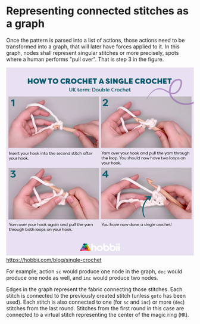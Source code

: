 # Representing connected stitches as a graph

Once the pattern is parsed into a list of actions, those actions need to be transformed into a graph, that will later have forces applied to it. In this graph, nodes shall represent singular stitches or more precisely, spots where a human performs "pull over". That is step 3 in the figure.

![alt text](image-1.png)
https://hobbii.com/blog/single-crochet

For example, action `sc` would produce one node in the graph, `dec` would produce one node as well, and `inc` would produce two nodes.

Edges in the graph represent the fabric connecting those stitches. Each stitch is connected to the previously created stitch (unless `goto` has been used). Each stitch <!-- excluding chains, gotta see if chains make it to final version --> is also connected to one (for `sc` and `inc`) or more (`dec`) stitches from the last round. Stitches from the first round in this case are connected to a virtual stitch representing the center of the magic ring (`MR`).

